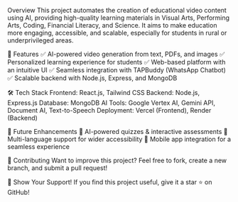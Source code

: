 Overview
This project automates the creation of educational video content using AI, providing high-quality learning materials in Visual Arts, Performing Arts, Coding, Financial Literacy, and Science. It aims to make education more engaging, accessible, and scalable, especially for students in rural or underprivileged areas.

🔹 Features
✅ AI-powered video generation from text, PDFs, and images
✅ Personalized learning experience for students
✅ Web-based platform with an intuitive UI
✅ Seamless integration with TAPBuddy (WhatsApp Chatbot)
✅ Scalable backend with Node.js, Express, and MongoDB

🛠️ Tech Stack
Frontend: React.js, Tailwind CSS
Backend: Node.js, Express.js
Database: MongoDB
AI Tools: Google Vertex AI, Gemini API, Document AI, Text-to-Speech
Deployment: Vercel (Frontend), Render (Backend)

🤖 Future Enhancements
🔹 AI-powered quizzes & interactive assessments
🔹 Multi-language support for wider accessibility
🔹 Mobile app integration for a seamless experience

📢 Contributing
Want to improve this project? Feel free to fork, create a new branch, and submit a pull request!

🌟 Show Your Support!
If you find this project useful, give it a star ⭐ on GitHub!
